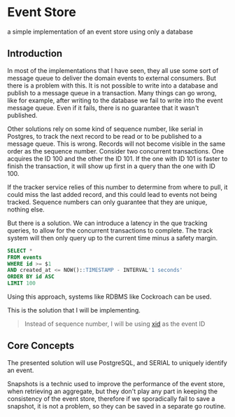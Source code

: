 # Event Store
a simple implementation of an event store using only a database

## Introduction

In most of the implementations that I have seen, they all use some sort of message queue to deliver the domain events to external consumers. But there is a problem with this. It is not possible to write into a database and publish to a message queue in a transaction. Many things can go wrong, like for example, after writing to the database we fail to write into the event message queue. Even if it fails, there is no guarantee that it wasn't published.

Other solutions rely on some kind of sequence number, like serial in Postgres, to track the next record to be read or to be published to a message queue.
This is wrong. Records will not become visible in the same order as the sequence number. 
Consider two concurrent transactions. One acquires the ID 100 and the other the ID 101. If the one with ID 101 is faster to finish the transaction, it will show up first in a query than the one with ID 100.

If the tracker service relies of this number to determine from where to pull, it could miss the last added record, and this could lead to events not being tracked.
Sequence numbers can only guarantee that they are unique, nothing else.

But there is a solution. We can introduce a latency in the que tracking queries, to allow for the concurrent transactions to complete. The track system will then only query up to the current time minus a safety margin.

```sql
SELECT *
FROM events 
WHERE id >= $1
AND created_at <= NOW()::TIMESTAMP - INTERVAL'1 seconds'
ORDER BY id ASC
LIMIT 100
```

Using this approach, systems like RDBMS like Cockroach can be used.

This is the solution that I will be implementing.

> Instead of sequence number, I will be using [xid](https://github.com/rs/xid) as the event ID

## Core Concepts

The presented solution will use PostgreSQL, and SERIAL to uniquely identify an event.

Snapshots is a technic used to improve the performance of the event store, when retrieving an aggregate, but they don't play any part in keeping the consistency of the event store, therefore if we sporadically fail to save a snapshot, it is not a problem, so they can be saved in a separate go routine.
